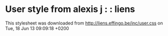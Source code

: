 User style from alexis j : : liens
=============================

This stylesheet was downloaded from http://liens.effingo.be/inc/user.css on Tue, 18 Jun 13 09:09:18 +0200